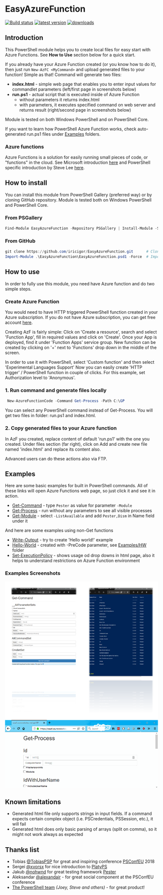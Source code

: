 # EasyAzureFunction

[![Build status](https://ci.appveyor.com/api/projects/status/kkjs02jl860sx7ra?svg=true&branch=master)](https://ci.appveyor.com/project/iricigor/easyazurefunction)
[![latest version](https://img.shields.io/powershellgallery/v/EasyAzureFunction.svg?label=latest+version)](https://www.powershellgallery.com/packages/EasyAzureFunction)
[![downloads](https://img.shields.io/powershellgallery/dt/EasyAzureFunction.svg?label=downloads)](https://www.powershellgallery.com/packages/EasyAzureFunction)

## Introduction

This PowerShell module helps you to create local files for easy start with Azure Functions.
See **How to Use** section below for a quick start.

If you already have your Azure Function created (or you know how to do it), then just run ```New-AzFC <MyCommand>``` and upload generated files to your function! Simple as that!
Command will generate two files:

- **index.html** - simple web page that enables you to enter input values for commandlet parameters (left/first page in screenshots below)
- **run.ps1** - actual script that is executed inside of Azure Function
  - without parameters it returns index.html
  - with parameters, it executes specified command on web server and returns result (right/second page in screenshots below)

Module is tested on both Windows PowerShell and on PowerShell Core.

If you want to learn how PowerShell Azure Function works, check auto-generated run.ps1 files under [Examples](Examples) folders.

### Azure functions

Azure Functions is a solution for easily running small pieces of code, or "functions" in the cloud.
See Microsoft introduction [here](https://docs.microsoft.com/en-us/azure/azure-functions/functions-overview)
and PowerShell specific introduction by Steve Lee [here](https://blogs.msdn.microsoft.com/powershell/2017/02/24/using-powershell-modules-in-azure-functions/).

## How to install

You can install this module from PowerShell Gallery (preferred way) or by cloning GitHub repository.
Module is tested both on Windows PowerShell and PowerShell Core.

### From PSGallery

```PowerShell
Find-Module EasyAzureFunction -Repository PSGallery | Install-Module -Scope CurrentUser -Force
```

### From GitHub

```PowerShell
git clone https://github.com/iricigor/EasyAzureFunction.git      # Clone this repository
Import-Module .\EasyAzureFunction\EasyAzureFunction.psd1 -Force  # Import module
```

## How to use

In order to fully use this module, you need have Azure function and do two simple steps.

### Create Azure Function

You would need to have HTTP triggered PowerShell function created in your Azure subscription.
If you do not have Azure subscription, you can get free account [here](https://azure.microsoft.com/en-us/free/).

Creating AzF is fairly simple: Click on 'Create a resource', search and select 'Function App', fill in required values and click on 'Create'.
Once your App is deployed, find it under 'Function Apps' service group.
New function can be created by clicking on '+' next to 'Functions' drop down in the middle of the screen.

In order to use it with PowerShell, select 'Custom function' and then select 'Experimental Languages Support'
Now you can easily create 'HTTP trigger' / PowerShell function in couple of clicks.
For this example, set Authorization level to 'Anonymous'.

### 1. Run command and generate files locally

```PowerShell
 New-AzureFunctionCode -Command Get-Process -Path C:\GP
```

You can select any PowerShell command instead of Get-Process.
You will get two files in folder: run.ps1 and index.html.

### 2. Copy generated files to your Azure function

In AzF you created, replace content of default 'run.ps1' with the one you created.
Under files section (far right), click on Add and create new file named 'index.html' and replace its content also.

Advanced users can do these actions also via FTP.

## Examples

Here are some basic examples for built in PowerShell commands. All of these links will open Azure Functions web page, so just click it and see it in action.

- [Get-Command](https://ezazf.azurewebsites.net/api/GC) - type `Pester` as value for parameter `-Module`
- [Get-Process](https://ezazf.azurewebsites.net/api/GP) - run without any parameters to see all visible processes
- [Get-Module](https://ezazf.azurewebsites.net/api/GM) - select `-ListAvailable` and add `Pester,Dism` in Name field under it

And here are some examples using non-Get functions

- [Write-Output](https://ezazf.azurewebsites.net/api/WO) - try to create 'Hello world!' example
- [Hello-World](https://ezazf.azurewebsites.net/api/HW) - created with -PreCode parameter, see [Examples/HW](Examples/HW) folder
- [Set-ExecutionPolicy](https://ezazf.azurewebsites.net/api/SEP) - shows usage od drop downs in html page, also it helps to understand restrictions on Azure Function environment

### Examples Screenshots

![Easy Azure Function example - Get-Command -Module Pester example](Images/EzAzF-GC.png)
![Easy Azure Function example - Get-Process](Images/EzAzF-GP.gif)

## Known limitations

- Generated html file only supports strings in input fields. If a command expects certain complex object (i.e. PSCredentials, PSSession, etc.), it will fail
- Generated html does only basic parsing of arrays (split on comma), so it might not work always as expected

## Thanks list

- Tobias [@TobiasPSP](https://twitter.com/TobiasPSP) for great and inspiring conference [PSConfEU](http://www.psconf.eu/) 2018
- Sergei [@xvorsx](https://twitter.com/xvorsx) for nice introduction to [PlatyPS](https://github.com/PowerShell/platyPS)
- Jakub [@nohwnd](https://github.com/nohwnd) for great testing framework [Pester](https://github.com/pester/Pester)
- Aleksandar [@alexandair](https://twitter.com/alexandair) - for great social component at the PSConfEU conference
- [The PowerShell team](https://twitter.com/PowerShell_Team) *(Joey, Steve and others)* - for great product!
